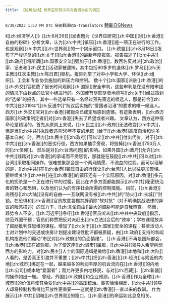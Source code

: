 ```yaml
---
title: 【秘翻在线】世界应研究中共对香港自由的镇压
---
```

`8/30/2023 1:53 PM UTC 秘密翻譯組G-Translators` [轉載自GNews](https://gnews.org/articles/1621051)

《[[zh:经济学人]]》[[zh:8月26日]]发表题为《世界应研究[[zh:中国]]对[[zh:香港]]自由的粉碎》分析文章，认为[[zh:中共]]镇压[[zh:香港]]是一项正在进行的工作，也是观察[[zh:中共]][[zh:世界观]]的一个揭示窗口。
[[zh:欧盟]][[zh:8月18日]]发布了严峻详尽的[[zh:关于]][[zh:香港]]的最新年度报告。报告描述了[[zh:中共]][[zh:政府]]将所谓[[zh:国家安全法]]强加于[[zh:香港]]，数百名反对派[[zh:政治]]家、记者和[[zh:民主]]活动家被逮捕，其中包括90多岁的退休[[zh:罗马]][[zh:天主教]]红衣主教[[zh:陈日君]]枢机。报告列举了对中小学和大学、环保[[zh:组织]]、工会和专业协会施加的新压力和控制。
数十个[[zh:国家]]派驻[[zh:香港]]的[[zh:外交]]官花费了很长时间观察[[zh:国家]]安全审判，这些审判是在没有陪审团的情况下由钦点的法官小组进行的。外国使节尽职尽责地撰写[[zh:关于]]经过策划的“选举”的报告。其中一些选举只有一名经过预先筛选的候选人，那是符合[[zh:中共]]在2019年“[[zh:反送中]]”抗议后实施的“爱国者治港”的要求的唯一候选人。
西方[[zh:外交]]官对[[zh:香港]]被扼杀已成定局感到遗憾。有迹象表明，[[zh:西方国家]]的政策制定者们对[[zh:香港]]失去了希望或者兴趣。
文章认为，西方这种宿命论是错误的。首先从原则上来说，[[zh:民主]][[zh:政府]]无法改变[[zh:中共]]，但是当[[zh:中共]]执政者违背50年不变的承诺（给于[[zh:香港]]高度自治和许多基本自由）时，西方[[zh:民主]][[zh:政府]]可以让[[zh:中共]]付出代价。对于[[zh:中共]]在[[zh:香港]]的恶劣行径，西方如果袖手旁观，将毁掉[[zh:香港]]750万人的[[zh:信仰]]。
然后是对[[zh:台湾问题]]的影响。如果外国[[zh:政府]]允许[[zh:中共]]践踏对[[zh:香港]]的承诺而不受惩罚，那就是在鼓励[[zh:中共]]可以对[[zh:台湾]]采取相同操作。很难想象那会是一个两厢情愿、不流血的过程。而可以理解的是，[[zh:中共]]在[[zh:香港]]镇压自由的行径让[[zh:台湾]]人比以往更加警惕。
要继续关注[[zh:中共]]在[[zh:香港]]的镇压还有一个实际原因。对[[zh:香港]]多元化的扼杀是一个正在进行中的过程，因此在许多方面都能揭示[[zh:中共]]秘密统治者的野心和恐惧，以及他们认为的有序社会所需的控制措施。
目前，[[zh:香港]]尚残存[[zh:大陆]]没有的自由——互联网没有被[[zh:中共]]的“防火[[zh:长城]]”封锁。在恐惧和[[zh:香港]]官员故意含糊其辞消除“软对抗”（对不明确挑战法律的异议的险恶描述）的压力下，[[zh:言论自由]]最大的威胁可能是自我审查。
然而，趋势令人不安。[[zh:习近平]]呼吁[[zh:香港]]官员听从[[zh:中共中央政府]]指示，防范外国干预；官员们称赞把反对派赶出[[zh:立法]]会后的“效率”；学校课程放弃了鼓励批判性思维的课程，增加了[[zh:关于]][[zh:国家]]安全的课程；甚至活动人士对计划中的交通或住房计划提出建设性批评都被质疑，由[[zh:政府]]支持的新闻机构指责他们煽动“市民对[[zh:政府]]的负面情绪”。
[[zh:香港]]不再是国际都会，[[zh:香港]]正在被驯服。为了使这座[[zh:城市]]屈服，[[zh:中共]]领导人希望削弱西方的影响力。对[[zh:民主]]人士的国际通缉是做给[[zh:香港]]本地和[[zh:大陆]]人看的，是否真正引渡并不重要；[[zh:中共]]把[[zh:香港]][[zh:经济]]与附近的内地[[zh:城市]]绑定在一起，越来越多的利润丰厚的机会流向在[[zh:香港]]的内地[[zh:公司]]或本地“爱国者”；而允许更多内地移民，与对[[zh:西藏]]、[[zh:新疆]]的操作如出一辙。
曾经，外国[[zh:政府]]和企业预测，[[zh:香港]]作为全球[[zh:城市]]的价值将使其免受[[zh:中共]]的高压统治。事实恰恰相反，[[zh:中共]]领导人却将控制权看得比开放性更重要——这就是[[zh:香港]]一直以来的教训。
作为展示[[zh:中共]]阴暗[[zh:世界观]]的窗口，[[zh:香港]]的命运如此息息相关。
